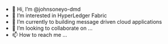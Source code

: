 - 👋 Hi, I’m @johnsoneyo-dmd
- 👀 I’m interested in HyperLedger Fabric
- 🌱 I’m currently to building message driven cloud applications
- 💞️ I’m looking to collaborate on ...
- 📫 How to reach me ...

<!---
johnsoneyo-dmd/johnsoneyo-dmd is a ✨ special ✨ repository because its `README.md` (this file) appears on your GitHub profile.
You can click the Preview link to take a look at your changes.
--->
